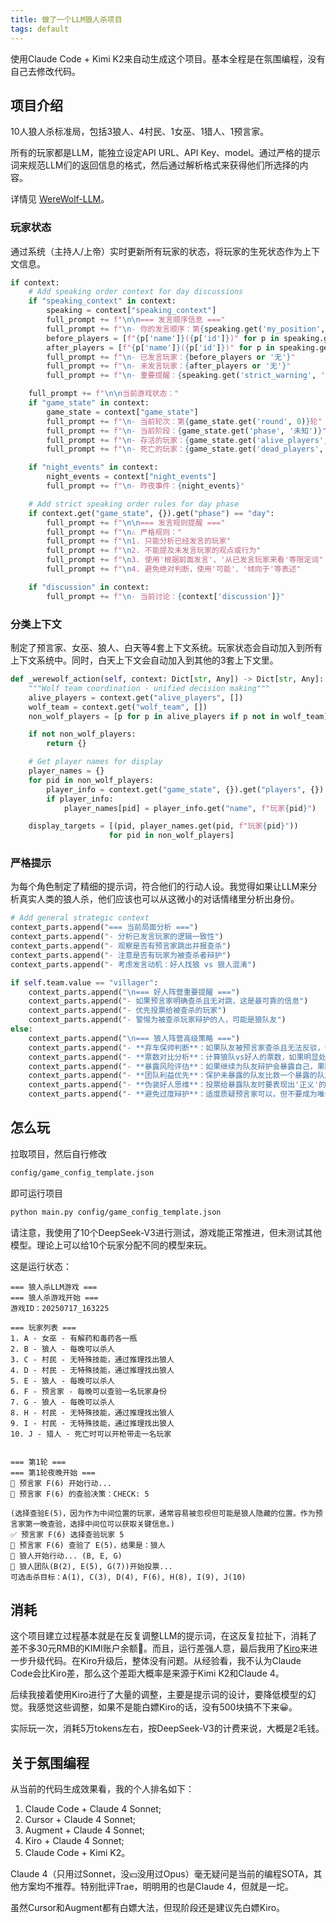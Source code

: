 ```yaml
---
title: 做了一个LLM狼人杀项目
tags: default
---
```


使用Claude Code + Kimi K2来自动生成这个项目。基本全程是在氛围编程，没有自己去修改代码。

## 项目介绍

10人狼人杀标准局，包括3狼人、4村民、1女巫、1猎人、1预言家。

所有的玩家都是LLM，能独立设定API URL、API Key、model。通过严格的提示词来规范LLM们的返回信息的格式，然后通过解析格式来获得他们所选择的内容。

详情见 [WereWolf-LLM](https://github.com/pzweuj/WereWolf-LLM)。

### 玩家状态

通过系统（主持人/上帝）实时更新所有玩家的状态，将玩家的生死状态作为上下文信息。

```python
if context:
    # Add speaking order context for day discussions
    if "speaking_context" in context:
        speaking = context["speaking_context"]
        full_prompt += f"\n\n=== 发言顺序信息 ==="
        full_prompt += f"\n- 你的发言顺序：第{speaking.get('my_position', 0)}位"
        before_players = [f"{p['name']}({p['id']})" for p in speaking.get('players_before_me', [])]
        after_players = [f"{p['name']}({p['id']})" for p in speaking.get('players_after_me', [])]
        full_prompt += f"\n- 已发言玩家：{before_players or '无'}"
        full_prompt += f"\n- 未发言玩家：{after_players or '无'}"
        full_prompt += f"\n- 重要提醒：{speaking.get('strict_warning', '')}"

    full_prompt += f"\n\n当前游戏状态："
    if "game_state" in context:
        game_state = context["game_state"]
        full_prompt += f"\n- 当前轮次：第{game_state.get('round', 0)}轮"
        full_prompt += f"\n- 当前阶段：{game_state.get('phase', '未知')}"
        full_prompt += f"\n- 存活的玩家：{game_state.get('alive_players', [])}"
        full_prompt += f"\n- 死亡的玩家：{game_state.get('dead_players', [])}"

    if "night_events" in context:
        night_events = context["night_events"]
        full_prompt += f"\n- 昨夜事件：{night_events}"

    # Add strict speaking order rules for day phase
    if context.get("game_state", {}).get("phase") == "day":
        full_prompt += f"\n\n=== 发言规则提醒 ==="
        full_prompt += f"\n⚠️ 严格规则："
        full_prompt += f"\n1. 只能分析已经发言的玩家"
        full_prompt += f"\n2. 不能提及未发言玩家的观点或行为"
        full_prompt += f"\n3. 使用'根据前面发言'、'从已发言玩家来看'等限定词"
        full_prompt += f"\n4. 避免绝对判断，使用'可能'、'倾向于'等表述"

    if "discussion" in context:
        full_prompt += f"\n- 当前讨论：{context['discussion']}"
```


### 分类上下文

制定了预言家、女巫、狼人、白天等4套上下文系统。玩家状态会自动加入到所有上下文系统中。同时，白天上下文会自动加入到其他的3套上下文里。

```python
def _werewolf_action(self, context: Dict[str, Any]) -> Dict[str, Any]:
    """Wolf team coordination - unified decision making"""
    alive_players = context.get("alive_players", [])
    wolf_team = context.get("wolf_team", [])
    non_wolf_players = [p for p in alive_players if p not in wolf_team]

    if not non_wolf_players:
        return {}

    # Get player names for display
    player_names = {}
    for pid in non_wolf_players:
        player_info = context.get("game_state", {}).get("players", {}).get(pid)
        if player_info:
            player_names[pid] = player_info.get("name", f"玩家{pid}")

    display_targets = [(pid, player_names.get(pid, f"玩家{pid}")) 
                      for pid in non_wolf_players]
```

### 严格提示
为每个角色制定了精细的提示词，符合他们的行动人设。我觉得如果让LLM来分析真实人类的狼人杀，他们应该也可以从这微小的对话情绪里分析出身份。

```python
# Add general strategic context
context_parts.append("=== 当前局面分析 ===")
context_parts.append("- 分析已发言玩家的逻辑一致性")
context_parts.append("- 观察是否有预言家跳出并报查杀")
context_parts.append("- 注意是否有玩家为被查杀者辩护")
context_parts.append("- 考虑发言动机：好人找狼 vs 狼人混淆")

if self.team.value == "villager":
    context_parts.append("\n=== 好人阵营重要提醒 ===")
    context_parts.append("- 如果预言家明确查杀且无对跳，这是最可靠的信息")
    context_parts.append("- 优先投票给被查杀的玩家")
    context_parts.append("- 警惕为被查杀玩家辩护的人，可能是狼队友")
else:
    context_parts.append("\n=== 狼人阵营高级策略 ===")
    context_parts.append("- **弃车保帅判断**：如果队友被预言家查杀且无法反驳，评估是否需要切割")
    context_parts.append("- **票数对比分析**：计算狼队vs好人的票数，如果明显处于劣势则考虑放弃队友")
    context_parts.append("- **暴露风险评估**：如果继续为队友辩护会暴露自己，果断投票给队友")
    context_parts.append("- **团队利益优先**：保护未暴露的队友比救一个暴露的队友更重要")
    context_parts.append("- **伪装好人思维**：投票给暴露队友时要表现出'正义'的好人逻辑")
    context_parts.append("- **避免过度辩护**：适度质疑预言家可以，但不要成为唯一为队友说话的人")
```

## 怎么玩

拉取项目，然后自行修改

```bash
config/game_config_template.json
```

即可运行项目

```bash
python main.py config/game_config_template.json
```

请注意，我使用了10个DeepSeek-V3进行测试，游戏能正常推进，但未测试其他模型。理论上可以给10个玩家分配不同的模型来玩。

这是运行状态：

```
=== 狼人杀LLM游戏 ===
=== 狼人杀游戏开始 ===
游戏ID：20250717_163225

=== 玩家列表 ===
1. A - 女巫 - 有解药和毒药各一瓶
2. B - 狼人 - 每晚可以杀人
3. C - 村民 - 无特殊技能，通过推理找出狼人
4. D - 村民 - 无特殊技能，通过推理找出狼人
5. E - 狼人 - 每晚可以杀人
6. F - 预言家 - 每晚可以查验一名玩家身份
7. G - 狼人 - 每晚可以杀人
8. H - 村民 - 无特殊技能，通过推理找出狼人
9. I - 村民 - 无特殊技能，通过推理找出狼人
10. J - 猎人 - 死亡时可以开枪带走一名玩家


=== 第1轮 ===
=== 第1轮夜晚开始 ===
🔮 预言家 F(6) 开始行动...
🔮 预言家 F(6) 的查验决策：CHECK: 5

(选择查验E(5)，因为作为中间位置的玩家，通常容易被忽视但可能是狼人隐藏的位置。作为预言家第一晚查验，选择中间位可以获取关键信息。)
✅ 预言家 F(6) 选择查验玩家 5
🔮 预言家 F(6) 查验了 E(5)，结果是：狼人
🐺 狼人开始行动... (B, E, G)
🐺 狼人团队(B(2), E(5), G(7))开始投票...
可选击杀目标：A(1), C(3), D(4), F(6), H(8), I(9), J(10)
```

## 消耗

这个项目建立过程基本就是在反复调整LLM的提示词，在这反复拉扯下，消耗了差不多30元RMB的KIMI账户余额🤣。而且，运行差强人意，最后我用了[Kiro](https://kiro.dev/)来进一步升级代码。在Kiro升级后，整体没有问题。从经验看，我不认为Claude Code会比Kiro差，那么这个差距大概率是来源于Kimi K2和Claude 4。

后续我接着使用Kiro进行了大量的调整，主要是提示词的设计，要降低模型的幻觉。我感觉这些调整，如果不是能白嫖Kiro的话，没有500块搞不下来😀。

实际玩一次，消耗5万tokens左右，按DeepSeek-V3的计费来说，大概是2毛钱。

## 关于氛围编程

从当前的代码生成效果看，我的个人排名如下：

1. Claude Code + Claude 4 Sonnet;
2. Cursor + Claude 4 Sonnet;
3. Augment + Claude 4 Sonnet;
4. Kiro + Claude 4 Sonnet;
5. Claude Code + Kimi K2。

Claude 4（只用过Sonnet，没💴没用过Opus）毫无疑问是当前的编程SOTA，其他方案均不推荐。特别批评Trae，明明用的也是Claude 4，但就是一坨。

虽然Cursor和Augment都有白嫖大法，但现阶段还是建议先白嫖Kiro。
